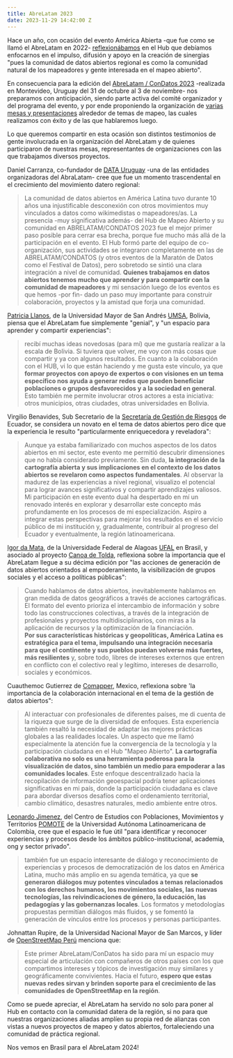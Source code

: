 ```yaml
---
title: AbreLatam 2023
date: 2023-11-29 14:42:00 Z
---
```


Hace un año, con ocasión del evento América Abierta -que fue como se llamó el AbreLatam en 2022- [reflexionábamos](https://www.hotosm.org/updates/america-abierta-2022/) en el Hub que debíamos enfocarnos en el impulso, difusión y apoyo en la creación de sinergias "pues la comunidad de datos abiertos regional es como la comunidad natural de los mapeadores y gente interesada en el mapeo abierto".

En consecuencia para la edición del [AbreLatam / ConDatos 2023](https://2023.abrelatam.org/) -realizada en Montevideo, Uruguay del 31 de octubre al 3 de noviembre- nos preparamos con anticipación, siendo parte activa del comité organizador y del programa del evento, y por ende proponiendo la organización de [varias mesas y presentaciones](https://www.hotosm.org/updates/el-mapeo-abierto-se-hara-presente-en-el-abrelatam-2023/) alrededor de temas de mapeo, las cuales realizamos con éxito y de las que hablaremos luego.

Lo que queremos compartir en esta ocasión son distintos testimonios de gente involucrada en la organización del AbreLatam y de quienes participaron de nuestras mesas, representantes de organizaciones con las que trabajamos diversos proyectos.

Daniel Carranza, co-fundador de [DATA Uruguay](https://data.org.uy/) -una de las entidades organizadoras del AbraLatam- cree que fue un momento trascendental en el crecimiento del movimiento datero regional:

> La comunidad de datos abiertos en América Latina tuvo durante 10 años una injustificable desconexión con otros movimientos muy vinculados a datos como wikimedistas o mapeadores/as. La presencia -muy significativa además- del Hub de Mapeo Abierto y su comunidad en ABRELATAM/CONDATOS 2023 fue el mejor primer paso posible para cerrar esa brecha, porque fue mucho más allá de la participación en el evento. El Hub formó parte del equipo de co-organización, sus actividades se integraron completamente en las de ABRELATAM/CONDATOS (y otros eventos de la Maratón de Datos como el Festival de Datos), pero sobretodo se sintió una clara integración a nivel de comunidad. **Quienes trabajamos en datos abiertos tenemos mucho que aprender y para compartir con la comunidad de mapeadores** y mi sensación luego de los eventos es que hemos -por fin- dado un paso muy importante para construir colaboración, proyectos y la amistad que forja una comunidad.

[Patricia Llanos](https://www.linkedin.com/in/dr-patricia-llanos-5b891247/?originalSubdomain=bo), de la Universidad Mayor de San Andrés [UMSA](https://www.umsa.bo/), Bolivia, piensa que el AbreLatam fue simplemente "genial", y "un espacio para aprender y compartir experiencias":

> recibí muchas ideas novedosas (para mí) que me gustaría realizar a la escala de Bolivia. Si tuviera que volver, me voy con más cosas que compartir y ya con algunos resultados. En cuanto a la colaboración con el HUB, vi lo que están haciendo y me gusta este vínculo, ya que **formar proyectos con apoyo de expertos o con visiones en un tema específico nos ayuda a generar redes que pueden beneficiar poblaciones o grupos desfavorecidos y a la sociedad en general**. Esto también me permite involucrar otros actores a esta iniciativa: otros municipios, otras ciudades, otras universidades en Bolivia.

Virgilio Benavides, Sub Secretario de la [Secretaría de Gestión de Riesgos](https://www.gestionderiesgos.gob.ec/) de Ecuador, se considera un novato en el tema de datos abiertos pero dice que la experiencia le resulto "particularmente enriquecedora y reveladora":

> Aunque ya estaba familiarizado con muchos aspectos de los datos abiertos en mi sector, este evento me permitió descubrir dimensiones que no había considerado previamente. Sin duda, **la integración de la cartografía abierta y sus implicaciones en el contexto de los datos abiertos se revelaron como aspectos fundamentales**. Al observar la madurez de las experiencias a nivel regional, visualizo el potencial para lograr avances significativos y compartir aprendizajes valiosos. Mi participación en este evento dual ha despertado en mí un renovado interés en explorar y desarrollar este concepto más profundamente en los procesos de mi especialización. Aspiro a integrar estas perspectivas para mejorar los resultados en el servicio público de mi institución y, gradualmente, contribuir al progreso del Ecuador y eventualmente, la región latinoamericana.

[Igor da Mata](https://www.linkedin.com/in/igor-da-mata-oliveira-9197b038/?originalSubdomain=br), de la Universidade Federal de Alagoas [UFAL](https://ufal.br/) en Brasil, y asociado al proyecto [Canoa de Tolda](https://www.hotosm.org/projects/canoa-de-tolda-0a2b5e/), reflexiona sobre la importancia que el AbreLatam llegue a su décima edición por "las acciones de generación de datos abiertos orientados al empoderamiento, la visibilización de grupos sociales y el acceso a políticas públicas":

> Cuando hablamos de datos abiertos, inevitablemente hablamos en gran medida de datos geográficos a través de acciones cartográficas. El formato del evento prioriza el intercambio de información y sobre todo las construcciones colectivas, a través de la integración de profesionales y proyectos multidisciplinarios, con miras a la aplicación de recursos y la optimización de la financiación.\
> **Por sus características históricas y geopolíticas, América Latina es estratégica para el tema, impulsando una integración necesaria para que el continente y sus pueblos puedan volverse más fuertes, más resilientes** y, sobre todo, libres de intereses externos que entren en conflicto con el colectivo real y legítimo, intereses de desarrollo, sociales y económicos.

Cuauthemoc Gutierrez de [Comapper](https://comapper.org/), Mexico, reflexiona sobre 'la importancia de la colaboración internacional en el tema de la gestión de datos abiertos":

> Al interactuar con profesionales de diferentes países, me di cuenta de la riqueza que surge de la diversidad de enfoques. Esta experiencia también resaltó la necesidad de adaptar las mejores prácticas globales a las realidades locales. Un aspecto que me llamó especialmente la atención fue la convergencia de la tecnología y la participación ciudadana en el Hub "Mapeo Abierto". **La cartografía colaborativa no solo es una herramienta poderosa para la visualización de datos, sino también un medio para empoderar a las comunidades locales**. Este enfoque descentralizado hacia la recopilación de información geoespacial podría tener aplicaciones significativas en mi país, donde la participación ciudadana es clave para abordar diversos desafíos como el ordenamiento territorial, cambio climático, desastres naturales, medio ambiente entre otros.

[Leonardo Jimenez](https://wwwunaula.academia.edu/LeonardoJimenezGarc%C3%ADa), del Centro de Estudios con Poblaciones, Movimientos y Territorios [POMOTE](https://pomotecestudios.unaula.edu.co/sobre-pomote-centro-estudios-poblaciones-movilizaciones-territorios/) de la Universidad Autónoma Latinoamericana de Colombia, cree que el espacio le fue útil "para identificar y reconocer experiencias y procesos desde los ámbitos público-institucional, academia, ong y sector privado".

> también fue un espacio interesante de diálogo y reconocimiento de experiencias y procesos de democratización de los datos en América Latina, mucho más amplio en su agenda temática, ya que **se generaron diálogos muy potentes vinculados a temas relacionados con los derechos humanos, los movimientos sociales, las nuevas tecnologías, las reivindicaciones de género, la educación, las pedagogías y las gobernanzas locales**. Los formatos y metodologías propuestas permitían diálogos más fluidos, y se fomentó la generación de vínculos entre los procesos y personas participantes.

Johnattan Rupire, de la Universidad Nacional Mayor de San Marcos, y líder de [OpenStreetMap Perú](https://osm.org.pe/) menciona que:

> Este primer AbreLatam/ConDatos ha sido para mí un espacio muy especial de articulación con compañeros de otros países con los que compartimos intereses y tópicos de investigación muy similares y geográficamente convivientes. Hacia el futuro, **espero que estas nuevas redes sirvan y brinden soporte para el crecimiento de las comunidades de OpenStreetMap en la región**.

Como se puede apreciar, el AbreLatam ha servido no solo para poner al Hub en contacto con la comunidad datera de la región, si no para que nuestras organizaciones aliadas amplíen su propia red de alianzas con vistas a nuevos proyectos de mapeo y datos abiertos, fortaleciendo una comunidad de práctica regional.

Nos vemos en Brasil para el AbreLatam 2024!